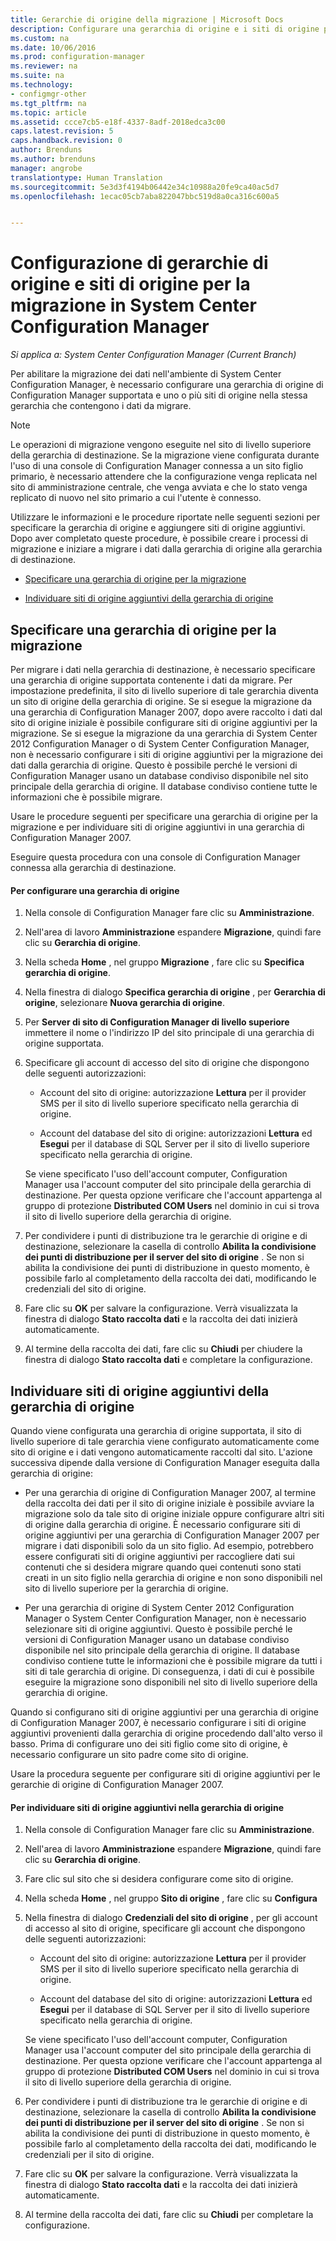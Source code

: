 ```yaml
---
title: Gerarchie di origine della migrazione | Microsoft Docs
description: Configurare una gerarchia di origine e i siti di origine per eseguire la migrazione dei dati all&quot;ambiente di System Center Configuration Manager.
ms.custom: na
ms.date: 10/06/2016
ms.prod: configuration-manager
ms.reviewer: na
ms.suite: na
ms.technology:
- configmgr-other
ms.tgt_pltfrm: na
ms.topic: article
ms.assetid: ccce7cb5-e18f-4337-8adf-2018edca3c00
caps.latest.revision: 5
caps.handback.revision: 0
author: Brenduns
ms.author: brenduns
manager: angrobe
translationtype: Human Translation
ms.sourcegitcommit: 5e3d3f4194b06442e34c10988a20fe9ca40ac5d7
ms.openlocfilehash: 1ecac05cb7aba822047bbc519d8a0ca316c600a5


---
```

# <a name="configuring-source-hierarchies-and-source-sites-for-migration-to-system-center-configuration-manager"></a>Configurazione di gerarchie di origine e siti di origine per la migrazione in System Center Configuration Manager

*Si applica a: System Center Configuration Manager (Current Branch)*

Per abilitare la migrazione dei dati nell'ambiente di System Center Configuration Manager, è necessario configurare una gerarchia di origine di Configuration Manager supportata e uno o più siti di origine nella stessa gerarchia che contengono i dati da migrare.  

> [!NOTE]  
>  Le operazioni di migrazione vengono eseguite nel sito di livello superiore della gerarchia di destinazione. Se la migrazione viene configurata durante l'uso di una console di Configuration Manager connessa a un sito figlio primario, è necessario attendere che la configurazione venga replicata nel sito di amministrazione centrale, che venga avviata e che lo stato venga replicato di nuovo nel sito primario a cui l'utente è connesso.  

 Utilizzare le informazioni e le procedure riportate nelle seguenti sezioni per specificare la gerarchia di origine e aggiungere siti di origine aggiuntivi. Dopo aver completato queste procedure, è possibile creare i processi di migrazione e iniziare a migrare i dati dalla gerarchia di origine alla gerarchia di destinazione.  

-   [Specificare una gerarchia di origine per la migrazione](#BKBM_ConfigSrcHierarchy)  

-   [Individuare siti di origine aggiuntivi della gerarchia di origine](#BKBM_ConfigSrcSites)  

##  <a name="a-namebkbmconfigsrchierarchya-specify-a-source-hierarchy-for-migration"></a><a name="BKBM_ConfigSrcHierarchy"></a> Specificare una gerarchia di origine per la migrazione  
 Per migrare i dati nella gerarchia di destinazione, è necessario specificare una gerarchia di origine supportata contenente i dati da migrare. Per impostazione predefinita, il sito di livello superiore di tale gerarchia diventa un sito di origine della gerarchia di origine. Se si esegue la migrazione da una gerarchia di Configuration Manager 2007, dopo avere raccolto i dati dal sito di origine iniziale è possibile configurare siti di origine aggiuntivi per la migrazione. Se si esegue la migrazione da una gerarchia di System Center 2012 Configuration Manager o di System Center Configuration Manager, non è necessario configurare i siti di origine aggiuntivi per la migrazione dei dati dalla gerarchia di origine. Questo è possibile perché le versioni di Configuration Manager usano un database condiviso disponibile nel sito principale della gerarchia di origine. Il database condiviso contiene tutte le informazioni che è possibile migrare.  

 Usare le procedure seguenti per specificare una gerarchia di origine per la migrazione e per individuare siti di origine aggiuntivi in una gerarchia di Configuration Manager 2007.  

 Eseguire questa procedura con una console di Configuration Manager connessa alla gerarchia di destinazione.  

#### <a name="to-configure-a-source-hierarchy"></a>Per configurare una gerarchia di origine  

1.  Nella console di Configuration Manager fare clic su **Amministrazione**.  

2.  Nell'area di lavoro **Amministrazione** espandere **Migrazione**, quindi fare clic su **Gerarchia di origine**.  

3.  Nella scheda **Home** , nel gruppo **Migrazione** , fare clic su **Specifica gerarchia di origine**.  

4.  Nella finestra di dialogo **Specifica gerarchia di origine** , per **Gerarchia di origine**, selezionare **Nuova gerarchia di origine**.  

5.  Per **Server di sito di Configuration Manager di livello superiore** immettere il nome o l'indirizzo IP del sito principale di una gerarchia di origine supportata.  

6.  Specificare gli account di accesso del sito di origine che dispongono delle seguenti autorizzazioni:  

    -   Account del sito di origine: autorizzazione **Lettura** per il provider SMS per il sito di livello superiore specificato nella gerarchia di origine.  

    -   Account del database del sito di origine: autorizzazioni **Lettura** ed **Esegui** per il database di SQL Server per il sito di livello superiore specificato nella gerarchia di origine.  

     Se viene specificato l'uso dell'account computer, Configuration Manager usa l'account computer del sito principale della gerarchia di destinazione. Per questa opzione verificare che l'account appartenga al gruppo di protezione **Distributed COM Users** nel dominio in cui si trova il sito di livello superiore della gerarchia di origine.  

7.  Per condividere i punti di distribuzione tra le gerarchie di origine e di destinazione, selezionare la casella di controllo **Abilita la condivisione dei punti di distribuzione per il server del sito di origine** . Se non si abilita la condivisione dei punti di distribuzione in questo momento, è possibile farlo al completamento della raccolta dei dati, modificando le credenziali del sito di origine.  

8.  Fare clic su **OK** per salvare la configurazione. Verrà visualizzata la finestra di dialogo **Stato raccolta dati** e la raccolta dei dati inizierà automaticamente.  

9. Al termine della raccolta dei dati, fare clic su **Chiudi** per chiudere la finestra di dialogo **Stato raccolta dati** e completare la configurazione.  

##  <a name="a-namebkbmconfigsrcsitesa-identify-additional-source-sites-of-the-source-hierarchy"></a><a name="BKBM_ConfigSrcSites"></a> Individuare siti di origine aggiuntivi della gerarchia di origine  
 Quando viene configurata una gerarchia di origine supportata, il sito di livello superiore di tale gerarchia viene configurato automaticamente come sito di origine e i dati vengono automaticamente raccolti dal sito. L'azione successiva dipende dalla versione di Configuration Manager eseguita dalla gerarchia di origine:  

-   Per una gerarchia di origine di Configuration Manager 2007, al termine della raccolta dei dati per il sito di origine iniziale è possibile avviare la migrazione solo da tale sito di origine iniziale oppure configurare altri siti di origine dalla gerarchia di origine. È necessario configurare siti di origine aggiuntivi per una gerarchia di Configuration Manager 2007 per migrare i dati disponibili solo da un sito figlio. Ad esempio, potrebbero essere configurati siti di origine aggiuntivi per raccogliere dati sui contenuti che si desidera migrare quando quei contenuti sono stati creati in un sito figlio nella gerarchia di origine e non sono disponibili nel sito di livello superiore per la gerarchia di origine.  

-   Per una gerarchia di origine di System Center 2012 Configuration Manager o System Center Configuration Manager, non è necessario selezionare siti di origine aggiuntivi. Questo è possibile perché le versioni di Configuration Manager usano un database condiviso disponibile nel sito principale della gerarchia di origine. Il database condiviso contiene tutte le informazioni che è possibile migrare da tutti i siti di tale gerarchia di origine. Di conseguenza, i dati di cui è possibile eseguire la migrazione sono disponibili nel sito di livello superiore della gerarchia di origine.  

Quando si configurano siti di origine aggiuntivi per una gerarchia di origine di Configuration Manager 2007, è necessario configurare i siti di origine aggiuntivi provenienti dalla gerarchia di origine procedendo dall'alto verso il basso. Prima di configurare uno dei siti figlio come sito di origine, è necessario configurare un sito padre come sito di origine.  

Usare la procedura seguente per configurare siti di origine aggiuntivi per le gerarchie di origine di Configuration Manager 2007.  

#### <a name="to-identify-additional-source-sites-in-the-source-hierarchy"></a>Per individuare siti di origine aggiuntivi nella gerarchia di origine  

1.  Nella console di Configuration Manager fare clic su **Amministrazione**.  

2.  Nell'area di lavoro **Amministrazione** espandere **Migrazione**, quindi fare clic su **Gerarchia di origine**.  

3.  Fare clic sul sito che si desidera configurare come sito di origine.  

4.  Nella scheda **Home** , nel gruppo **Sito di origine** , fare clic su **Configura**  

5.  Nella finestra di dialogo **Credenziali del sito di origine** , per gli account di accesso al sito di origine, specificare gli account che dispongono delle seguenti autorizzazioni:  

    -   Account del sito di origine: autorizzazione **Lettura** per il provider SMS per il sito di livello superiore specificato nella gerarchia di origine.  

    -   Account del database del sito di origine: autorizzazioni **Lettura** ed **Esegui** per il database di SQL Server per il sito di livello superiore specificato nella gerarchia di origine.  

    Se viene specificato l'uso dell'account computer, Configuration Manager usa l'account computer del sito principale della gerarchia di destinazione. Per questa opzione verificare che l'account appartenga al gruppo di protezione **Distributed COM Users** nel dominio in cui si trova il sito di livello superiore della gerarchia di origine.  

6.  Per condividere i punti di distribuzione tra le gerarchie di origine e di destinazione, selezionare la casella di controllo **Abilita la condivisione dei punti di distribuzione per il server del sito di origine** . Se non si abilita la condivisione dei punti di distribuzione in questo momento, è possibile farlo al completamento della raccolta dei dati, modificando le credenziali per il sito di origine.  

7.  Fare clic su **OK** per salvare la configurazione. Verrà visualizzata la finestra di dialogo **Stato raccolta dati** e la raccolta dei dati inizierà automaticamente.  

8.  Al termine della raccolta dei dati, fare clic su **Chiudi** per completare la configurazione.  



<!--HONumber=Dec16_HO3-->


